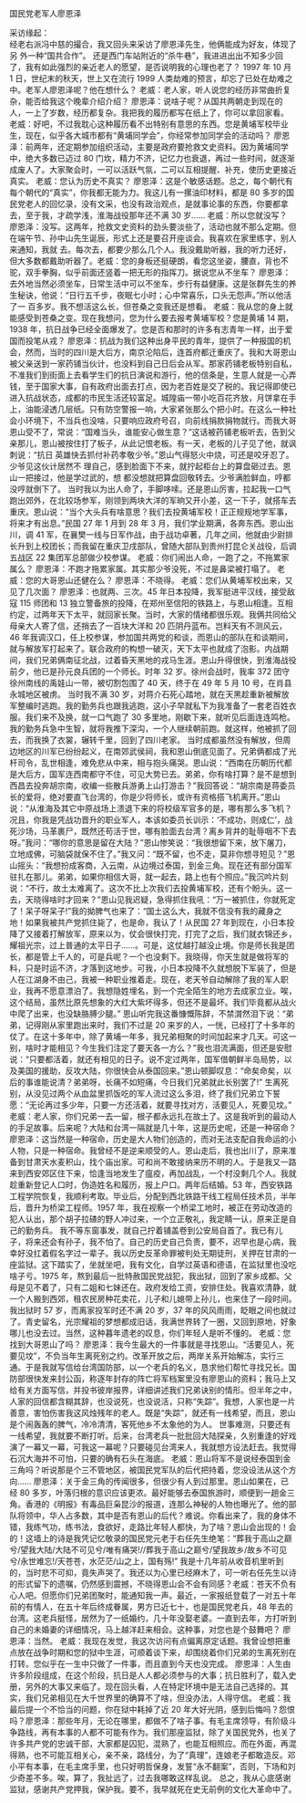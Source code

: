 ﻿国民党老军人廖恩泽 

采访缘起：  
   经老右派冯中慈的撮合，我又回头来采访了廖恩泽先生，他俩能成为好友，体现了另
   外一种“国共合作”。 
   还是西门车站附近的“杀牛巷”，我进进出出不知多少回了，我有如此强烈的亲近老人的愿望，是否说明我的心理也老了？ 
   1997 年 10 月 1 日，世纪末的秋天，世上又在流行 1999 人类劫难的预言，却忘了已处在劫难之中。老军人廖恩泽呢？他在想什么？
   老威：老人家，听人说您的经历非常曲折复杂，能否给我这个晚辈介绍介绍？ 
   廖恩泽：说啥子呢？从国共两朝走到现在的人，一上了岁数，经历都复杂。我把我的履历都写在纸上了，你可以拿回家看。 
   老威：好吧，不过我耽心这种履历看不出特别有意思的东西。您是黄埔军校毕业生，现在，似乎各大城市都有“黄埔同学会”，你经常参加同学会的活动吗？ 
   廖恩泽：前两年，还定期参加组织活动，主要是政府要抢救文史资料。因为黄埔同学中，绝大多数已迈过 80 门坎，精力不济，记忆力也衰退，再过一些时间，就逐渐成废人了。大家聚会时，一可以活跃气氛，二可以互相提醒、补充，使历史更接近真实。 
   老威：您认为历史不真实？ 
   廖恩泽：这是个敏感话题。总之，每个朝代有每个朝代的“真实”，你我都无能为力。我这儿有一摞油印材料，都是 80 多岁的国民党老人的回忆录，没有文采，也没有政治观点，是就事论事的东西，你要都拿去，至于我，才疏学浅，淮海战役那年还不满 30 岁…… 
   老威：所以您就没写？ 
   廖恩泽：没写。这两年，抢救文史资料的劲头要淡些了，活动也就不那么定期。但在端午节、孙中山先生诞辰，形式上还是要召开座谈会。我喜欢在家里练字，别人来通知，我就
   去。每次去，都要少那么几个人。我没戴助听器，我的听力还好，但大多数都戴助听器了。老威：您的身板还挺硬朗，看您这坐姿，腰直，背也不驼，双手拳胸，似乎前面还竖着一把无形的指挥刀。据说您从不坐车？
   廖恩泽：去外地当然必须坐车，日常生活中可以不坐车，步行有益健康。这是张群先生的养生秘诀，他说：“日行五千步，夜眠七小时；心中常喜乐，口头无怨声。”所以他活了一
   百多岁。我不想活这么长，但苍桑之变我还是想看。 
   老威：我从您的身上就能感受到苍桑之变。现在我想问，您为什么要去报考黄埔军校？您是黄埔 14 期，1938 年，抗日战争已经全面爆发了。您是否和那时的许多有志青年一样，出于爱国而投笔从戎？ 
   廖恩泽：抗战为我们这种出身平民的青年，提供了一种报国的机会，然而，当时的四川是大后方，南京沦陷后，连首府都迁重庆了。我和大哥恩山被父亲送到一家药铺当伙计，也没料到自己日后会从军。那家药铺老板特别自私，不准我们到街面上去看学生们的抗日演说和游行，他的信条是，生意人就是一心弄钱，至于国家大事，自有政府出面去打点，因为老百姓是交了税的。我记得即使已进入抗战状态，成都的市民生活还较富足。城隍庙一带小吃百花齐放，月饼拿在手上，油能浸透几层纸。只有防空警报一响，大家紧张那么个把小时。在这么一种社会小环境下，不当兵也没啥，只要响应政府号召，向前线捐款捐物就行。而我大哥恩山受不了，常说：“国难当头，谁能安心做生意？”这话被药铺老板听去，告到父亲那儿，恩山被按住打了板子，从此记恨老板。有一天，老板的儿子见了他，就讽刺说：“抗日
   英雄快去抓付补药孝敬少爷。”恩山气得怒火中烧，可还是咬牙忍了。少爷见这伙计居然不
   理自己，感到脸面下不来，就拧起柜台上的算盘砸过去。恩山一把接过，他是学过武的，想
   都没想就把算盘回敬转去。少爷满脸鲜血，哼都没哼就倒下了。
   当时我以为出人命了，手脚哆嗦。还是恩山厉害，拉起我一口气跑出郊外，在北较场参军，刚领到两块大洋的军晌又开小差，这一下子，就搭车去重庆。恩山说：“当个大头兵有啥意思？我们去投黄埔军校！正正规规地学军事，将来才有出息。”民国 27 年 1 月到 28 年 3 月，我们学业期满，各奔东西。恩山出川，调 41 军，在襄樊一线与日军作战，由于战功卓著，几年之间，他就由少尉排长升到上校团长；而我留在重庆卫戌部队，曾随大部队到贵州打昆仑关战役，后调五战区 22 集团军总部做少校参谋。 
   老威：你们闹出人命，一跑了之，不拖累家属么？ 
   廖恩泽：不跑才拖累家属。其实那少爷没死，不过是鼻梁被打塌了。 
   老威：您的大哥恩山还健在么？ 
   廖恩泽：不晓得。 
   老威：您们从黄埔军校出来，又见了几次面？ 
   廖恩泽：也就两、三次。45 年日本投降，我军挺进平汉线，接受敌寇 115 师团和 13 独立警备旅的投降，在郑州至信阳的铁路上，与恩山相逢。互相约定，过两年天下太平，就回家长聚。当时，大家的情绪都很乐观。我俩共同给父母亲大人寄了信，还捎去了一百块大洋和 20 匹阴丹蓝布。岂料天有不测风云，46 年我调汉口，任上校参谋，参加国共两党的和谈，而恩山的部队在和谈期间，就与解放军打起来了。联合政府的构想一破灭，天下太平也就成了泡影。内战期间，我们兄弟俩南征北战，过着昏天黑地的戎马生涯。恩山升得很快，到淮海战役前夕，他已是孙元良兵团的一个师长。时年 32 岁。徐州会战时，我率 372 团守徐州南线的禹娃山一带，被切割包围了 40 天，终于在 49 年 5 月 10 号，在肖县永城地区被虏。 
   当时我不满 30 岁，对蒋介石死心踏地，就在天黑趁重新被解放军整编时逃跑。我的勤务兵也跟我逃跑，这小子早就私下为我准备了一套老百姓衣服。我们来不及换，就一口气跑了 30 多里地，刚歇下来，就听见后面连连鸣枪。我的勤务兵急中生智，就将我推下深沟，一个人继续朝前跑。就这样，他被抓了回去，而我换了衣裳，辗转千里，回到了四川老家。 
   当时成都虽然没有解放，但周边地区的川军已纷纷起义，在南郊武侯祠，我和恩山倒底见面了。兄弟俩都成了光杆司令，乱世相逢，难免悲从中来，相与抱头痛哭。恩山说：“西南在历朝历代都是大后方，国军连西南都守不住，可见大势已去。弟弟，你有啥打算？是不是想到西昌去投奔胡宗南，收编一些散兵游勇上山打游击？”我回答说：“胡宗南是蒋委员长的爱将，绝对要直飞台湾的，你是少将师长，或许有资格搭飞机离开。”恩山说：“从淮海及其它中原战场上溃退下来的将校级军官多的是，哪有那么多飞机？况且，你我是凭战功晋升的职业军人，本该如委员长训示：‘不成功，则成仁’，战死沙场，马革裹尸，既然还苟活于世，哪有脸面去台湾？离乡背井的耻辱咽不下去呀。”我问：“哪你的意思是留在大陆？”恩山惨笑说：“我很想留下来，放下屠刀，立地成佛，可脑袋就保不住了。”我又问：“既不留，也不走，莫非你想寻短见？”恩山摇头：“我想扮成客商，入云南，从边境过泰国，到金三角。现在还有部分国军驻扎在那儿。弟弟，如果你相信大哥，就一起去，路上也有个照应。”我沉吟片刻说：“不行，故土太难离了。这次不比上次我们去投黄埔军校，还有个盼头。这一去，天晓得啥时才回来？”恩山见我迟疑，急得抓住我吼：“万一被抓住，你就死定了！呆子呀呆子!”我的拗脾气也来了：“国土这么大，我就不信没有我的藏身之地！如果我被共产党抓住毙了，也是命，我认了！从民国 27 年到现在，小日本投降了又接着打解放军，原来以为，仗会很快打完，打完了之后，我们就衣锦还乡，耀祖光宗，过上普通的太平日子……。可是，这仗越打越没止境。你是师长我是团长，都是管上千人的，可是兵呢？一个也没剩下。我晓得，你天生就是做将军的料，只是时运不济，才落到这地步。可我，小日本投降不久就想脱下军装了，但是人在江湖身不由己，我被一种职业推着走。现在，老天爷自动解除了我的军人职业，我再不愿意漂泊了。我想隐姓埋名，到一个完全陌生的地方去成家立业。唉，这个结局，虽然比原先想象的大红大紫坏得多，但还不是最坏。我们毕竟都从战火中爬了出来，也没缺胳膊少腿。” 
   恩山听完我这番慷慨陈辞，不禁潸然泪下说：“弟弟，记得刚从家里跑出来时，我们不过是 20 来岁的人，一恍，已经打了十多年的仗了。在这十多年中，除了黄埔一年多，我兄弟相聚的时间加起来才几天。可这一别，啥时才能相见？今生我们注定了要天各一方么？”我也泪流满面，但还是安慰说：“只要都活着，就还有相见的日子。说不定过两年，国军借朝鲜半岛局势，以及美国的援助，反攻大陆，你很快会从泰国回来。”恩山顿脚叹息：“命矣命矣，以后的事谁能说清？弟弟呀，长痛不如短痛，今日我们兄弟就此长别罢了!” 
   生离死别，从没见过两个从血盆里抓饭吃的军人流过这么多泪，终了我们兄弟立下誓愿：“无论再过多少年，只要一方还活着，就要寻找对方，活要见人，死要见坟。” 
   老威：老人家，你们兄弟一去一留，根子都永远扎在故土了。这是我听到的最动人的手足故事。后来呢？大陆和台湾一隔就是几十年，这是历史呢，还是一种宿命？ 
   廖恩泽：这当然是一种宿命，历史是大人物们创造的，而对无法支配自我命运的小人物，只是一种宿命。我曾经不是逆来顺受的人。恩山走后，我也出川了，原来准备到甘肃天水麦积山，找个庙出家。可和尚不敢接纳来历不明的人。于是我又一路来到西安郊区住下来，恰逢当地发生了瘟疫，再加战乱，一个村没剩几个人。我就趁重新登记人口时，伪造姓名和履历，报上户口。两年后结婚。53 年，西安铁路工程学院恢复，我顺利考取。毕业后，分配到西北铁路干线工程局任技术员，半年后，晋升为桥梁工程师。1957 年，我在视察一个桥梁工地时，被正在劳动改造的犯人认出，那个胡子拉碴的野人冲过来，一个立正敬礼，我定睛一认，原来正是自己的勤务兵。
   我不等东窗事发，就自己拧着铺盖卷到公安局自首了。我已有儿子，将来还会有孙子，我不怕了。自己的历史自己负责，要不，迟早也是心病，我幸好没扛着假名字过一辈子。我以历史反革命罪被判处无期徒刑，关押在甘肃的一座监狱。这下踏实了，坐就坐吧，我有文化，自学过英语和德语，在监狱里也没吃啥子亏。1975 年，熬到最后一批特赦国民党战犯，我出狱，回到了家乡成都。父母是见不着了，只有二姐和七妹还在。政府发给工资，安排住处。我喜欢清静，就一个人搬到西郊，租农民房种花卖花，儿子和儿媳带上孙儿，也来住了一段时间。
   我出狱时 57 岁，而离家投军时还不满 20 岁，37 年的风风雨雨，眨眼之间也就过了。青史留名，光宗耀祖的梦想都成旧话，我满世界转了一圈，又回到原地，好象哪儿也没去过。当然，这种暮年遗老的叹息，你们年轻人是听不懂的。 
   老威：您找到大哥恩山了吗？ 
   廖恩泽：我今生最大的一件事就是寻找恩山。“活要见人，死要见坟”，不负当年生离死别之约。改革开放之后，两岸关系开始解冻，实行三通。于是我就写信给台湾国防部，以一个老兵的名义，恳求他们帮忙寻找兄长。国防部很快发来封公函，称逐年封存的阵亡将军档案里没有廖恩山的资料；我马上又给有关方面写信，并投书彼岸报界，详细讲述我们兄弟诀别的情形。但半年之中，人家的回信都含糊其辞，也没说死，也没说活，只称“失踪”。我想，人家也是一片善意，害怕伤害我这风烛残年的老人。既是“失踪”，就还有一线希望，而且，恩山是个闹轰轰的脾气，冷冷清清，客死他乡不太象他的为人。 
   世事难测，只要还有一线希望，我就要不断打听。后来，台湾老兵一批批回大陆探亲，久别重逢的好戏演了一幕又一幕，可我这一幕呢？只要碰见台湾来人，我就想方设法赶去。我觉得石沉大海并不可怕，只要的确有石头在海底。 
   老威：恩山将军不是说经泰国到金三角吗？听说那是个三不管地区，被国民党军队的后代把持着，您没设法从这个方向…… 
   廖恩泽：关于金三角的传闻很多，但很少有人到过那里。恩山如果在，已经 80 多岁，叶落归根的意识应该更浓。最好能够去泰国旅游时，顺便到一趟金三角。香港的《明报》有毒品巨枭昆沙的报道，连那么神秘的人物也曝光了。他的部队将领中，华人占多数，其中是否有恩山的后代？难说。你看出来了，我的身体不错，我练气功，练书法，食欲好，走路比年轻人都快，为了啥？恩山会出现的！会的！这墙上的诗是我凭记忆敬录的国民党元老于右任先生绝笔：“葬我于高山之巅兮/望我大陆/大陆不可见兮/唯有痛哭!//葬我于高山之巅兮/望我故乡/故乡不可见兮/永世难忘!/天苍苍，水茫茫/山之上，国有殇!”
   我是十几年前从收音机里听到的，当时悲不可抑，竟失声哭了。我还以为心里已经麻木了，可一听右任先生以诗的形式留下的遗嘱，仍然感到震撼，不晓得恩山会不会有同感？老威：苍天不负有心人吧。但愿你们兄弟团聚时，能通知我一声。最近，一家报纸登载了一对五十年前的有情人，在五十年后终成眷属，男方已近七十，也是国民党老兵，48 年去的台湾。这老兵挺怪，居然为了一纸婚约，几十年没娶老婆。一直到去年，方打听到自己的未婚妻的详细情况，马上越洋赶来相会。这种事，对您也是个鼓舞吧？ 
   廖恩泽：当然。 
   老威：我现在发觉，我这次访问有点偏离原定话题。我曾设想把重点放在战争时期和您的狱中生涯，可顺着谈下来，却围绕着你们兄弟的生离死别在打转。您似乎在一生中只做了一件事，而且直到今天也没完成。 
   廖恩泽：人生由许多阶段组成，在这个阶段，抗日是人人都必须参与的大事；抗日胜利了，载入史册，另外的大事又来临了。现在回头看，人在特定环境中是无法自己选择的。其实，我们兄弟相见在大千世界里的确算不了啥，但没办法，人得守信。 
   老威：我最后提一个不恰当的问题，你在狱中耗掉了近 20 年大好光阴，感到后悔吗？怨恨吗？廖恩泽：那些年月，无论在哪里，都做不了啥子事。有毛主席领导，有阶级斗争路线，再有本事的人都不可能有作为。我们那座监狱，除了关国民党外，也关了许多共产党的忠诚干部，大家都是囚犯，混熟了，也能互相照应。而在外面，再混得熟，也不可能互相关心，亲不亲，路线分，为了“真理”，连娘老子都敢造反。邓小平有本事，在毛主席手里，也只好明哲保身，发誓“永不翻案”，否则，下场和刘少奇差不多。唉，算了，我扯远了，过去我哪敢这样乱说。 
   总之，我从心底感谢监狱，感谢共产党押我，保护我。要不，我早就死在史无前例的文化大革命中了。 
